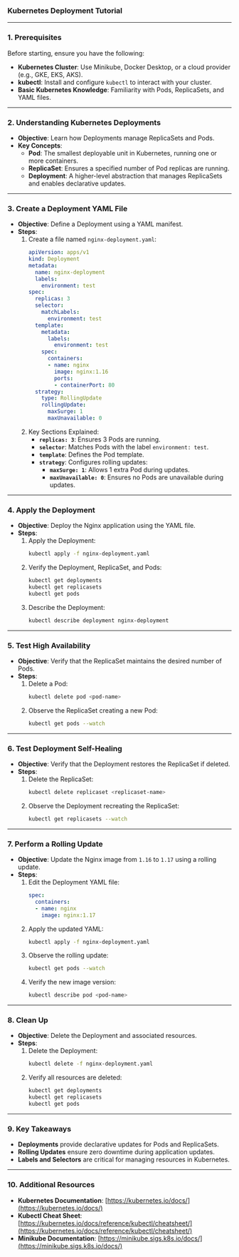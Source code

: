 ### **Kubernetes Deployment Tutorial**

---

### **1. Prerequisites**
Before starting, ensure you have the following:
- **Kubernetes Cluster**: Use Minikube, Docker Desktop, or a cloud provider (e.g., GKE, EKS, AKS).
- **kubectl**: Install and configure `kubectl` to interact with your cluster.
- **Basic Kubernetes Knowledge**: Familiarity with Pods, ReplicaSets, and YAML files.

---

### **2. Understanding Kubernetes Deployments**
- **Objective**: Learn how Deployments manage ReplicaSets and Pods.
- **Key Concepts**:
  - **Pod**: The smallest deployable unit in Kubernetes, running one or more containers.
  - **ReplicaSet**: Ensures a specified number of Pod replicas are running.
  - **Deployment**: A higher-level abstraction that manages ReplicaSets and enables declarative updates.

---

### **3. Create a Deployment YAML File**
- **Objective**: Define a Deployment using a YAML manifest.
- **Steps**:
  1. Create a file named `nginx-deployment.yaml`:
     ```yaml
     apiVersion: apps/v1
     kind: Deployment
     metadata:
       name: nginx-deployment
       labels:
         environment: test
     spec:
       replicas: 3
       selector:
         matchLabels:
           environment: test
       template:
         metadata:
           labels:
             environment: test
         spec:
           containers:
           - name: nginx
             image: nginx:1.16
             ports:
             - containerPort: 80
       strategy:
         type: RollingUpdate
         rollingUpdate:
           maxSurge: 1
           maxUnavailable: 0
     ```
  2. Key Sections Explained:
     - **`replicas: 3`**: Ensures 3 Pods are running.
     - **`selector`**: Matches Pods with the label `environment: test`.
     - **`template`**: Defines the Pod template.
     - **`strategy`**: Configures rolling updates:
       - **`maxSurge: 1`**: Allows 1 extra Pod during updates.
       - **`maxUnavailable: 0`**: Ensures no Pods are unavailable during updates.

---

### **4. Apply the Deployment**
- **Objective**: Deploy the Nginx application using the YAML file.
- **Steps**:
  1. Apply the Deployment:
     ```bash
     kubectl apply -f nginx-deployment.yaml
     ```
  2. Verify the Deployment, ReplicaSet, and Pods:
     ```bash
     kubectl get deployments
     kubectl get replicasets
     kubectl get pods
     ```
  3. Describe the Deployment:
     ```bash
     kubectl describe deployment nginx-deployment
     ```

---

### **5. Test High Availability**
- **Objective**: Verify that the ReplicaSet maintains the desired number of Pods.
- **Steps**:
  1. Delete a Pod:
     ```bash
     kubectl delete pod <pod-name>
     ```
  2. Observe the ReplicaSet creating a new Pod:
     ```bash
     kubectl get pods --watch
     ```

---

### **6. Test Deployment Self-Healing**
- **Objective**: Verify that the Deployment restores the ReplicaSet if deleted.
- **Steps**:
  1. Delete the ReplicaSet:
     ```bash
     kubectl delete replicaset <replicaset-name>
     ```
  2. Observe the Deployment recreating the ReplicaSet:
     ```bash
     kubectl get replicasets --watch
     ```

---

### **7. Perform a Rolling Update**
- **Objective**: Update the Nginx image from `1.16` to `1.17` using a rolling update.
- **Steps**:
  1. Edit the Deployment YAML file:
     ```yaml
     spec:
       containers:
       - name: nginx
         image: nginx:1.17
     ```
  2. Apply the updated YAML:
     ```bash
     kubectl apply -f nginx-deployment.yaml
     ```
  3. Observe the rolling update:
     ```bash
     kubectl get pods --watch
     ```
  4. Verify the new image version:
     ```bash
     kubectl describe pod <pod-name>
     ```

---

### **8. Clean Up**
- **Objective**: Delete the Deployment and associated resources.
- **Steps**:
  1. Delete the Deployment:
     ```bash
     kubectl delete -f nginx-deployment.yaml
     ```
  2. Verify all resources are deleted:
     ```bash
     kubectl get deployments
     kubectl get replicasets
     kubectl get pods
     ```

---

### **9. Key Takeaways**
- **Deployments** provide declarative updates for Pods and ReplicaSets.
- **Rolling Updates** ensure zero downtime during application updates.
- **Labels and Selectors** are critical for managing resources in Kubernetes.

---

### **10. Additional Resources**
- **Kubernetes Documentation**: [https://kubernetes.io/docs/](https://kubernetes.io/docs/)
- **Kubectl Cheat Sheet**: [https://kubernetes.io/docs/reference/kubectl/cheatsheet/](https://kubernetes.io/docs/reference/kubectl/cheatsheet/)
- **Minikube Documentation**: [https://minikube.sigs.k8s.io/docs/](https://minikube.sigs.k8s.io/docs/)
